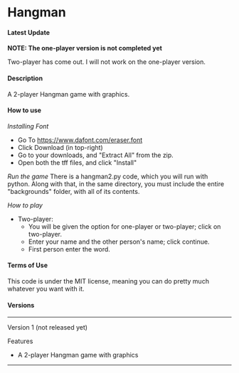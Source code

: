 # Hangman

#### Latest Update

**NOTE: The one-player version is not completed yet**

Two-player has come out. I will not work on the one-player version.

#### Description

A 2-player Hangman game with graphics.

#### How to use

*Installing Font*
* Go To https://www.dafont.com/eraser.font
* Click Download (in top-right)
* Go to your downloads, and "Extract All" from the zip.
* Open both the tff files, and click "Install"

*Run the game*
There is a hangman2.py code, which you will run with python. Along with that, in the same directory, you must include the entire "backgrounds" folder, with all of its contents.

*How to play*
* Two-player:
  * You will be given the option for one-player or two-player; click on two-player.
  * Enter your name and the other person's name; click continue.
  * First person enter the word.

#### Terms of Use

This code is under the MIT license, meaning you can do pretty much whatever you want with it.

#### Versions

----------------------
Version 1 (not released yet) 

Features
* A 2-player Hangman game with graphics
----------------------